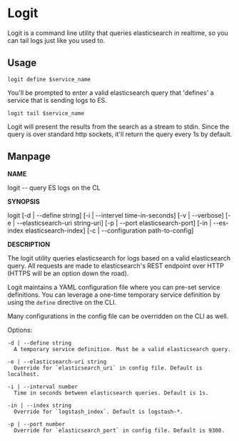 # Logit
Logit is a command line utility that queries elasticsearch in realtime, so you can tail logs just like you used to. 

## Usage

```logit define $service_name```

You'll be prompted to enter a valid elasticsearch query that 'defines' a service that is sending logs to ES.

```logit tail $service_name```

Logit will present the results from the search as a stream to stdin. Since the query is over standard http sockets, it'll return the query every 1s by default.

## Manpage

**NAME**
  
logit -- query ES logs on the CL

**SYNOPSIS**

logit [-d | --define string] [-i | --intervel time-in-seconds] [-v | --verbose] [-e | --elasticsearch-uri string-uri] [-p | --port elasticsearch-port] [-in | --es-index elasticsearch-index] [-c | --configuration path-to-config]

**DESCRIPTION**

The logit utility queries elasticsearch for logs based on a valid elasticsearch query. All requests are made to elasticsearch's REST endpoint over HTTP (HTTPS will be an option down the road). 

Logit maintains a YAML configuration file where you can pre-set service definitions. You can leverage a one-time temporary service definition by using the ```define``` directive on the CLI.  

Many configurations in the config file can be overridden on the CLI as well. 

  Options:

    -d | --define string
      A temporary service definition. Must be a valid elasticsearch query.

    -e | --elasticsearch-uri string
      Override for `elasticsearch_uri` in config file. Default is localhost.

    -i | --interval number
      Time in seconds between elasticsearch queries. Default is 1s.

    -in | --index string
      Override for `logstash_index`. Default is logstash-*.

    -p | --port number
      Override for `elasticsearch_port` in config file. Default is 9300.       
